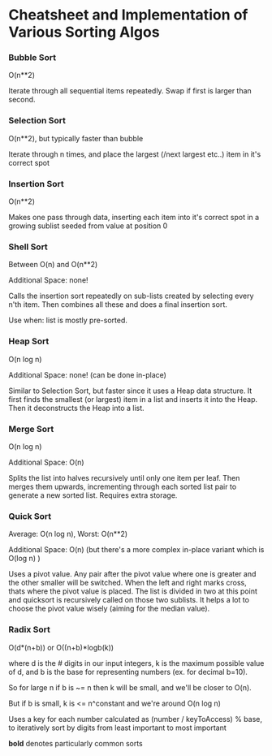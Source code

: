 # Cheatsheet and Implementation of Various Sorting Algos

### Bubble Sort
O(n**2)

Iterate through all sequential items repeatedly. Swap if first is larger than second.


### Selection Sort
O(n**2), but typically faster than bubble

Iterate through n times, and place the largest (/next largest etc..) item in it's correct spot


### Insertion Sort
O(n**2)

Makes one pass through data, inserting each item into it's correct spot in a growing sublist seeded from value at position 0


### Shell Sort
Between O(n) and O(n**2)

Additional Space: none!

Calls the insertion sort repeatedly on sub-lists created by selecting every n'th item. Then combines all these and does a final insertion sort.

Use when: list is mostly pre-sorted.


### **Heap Sort**
O(n log n)

Additional Space: none! (can be done in-place)

Similar to Selection Sort, but faster since it uses a Heap data structure. It first finds the smallest (or largest) item in a list and inserts it into the Heap. Then it deconstructs the Heap into a list.


### **Merge Sort**
O(n log n)

Additional Space: O(n)

Splits the list into halves recursively until only one item per leaf. Then merges them upwards, incrementing through each sorted list pair to generate a new sorted list.
Requires extra storage.


### **Quick Sort**
Average: O(n log n), Worst: O(n**2)

Additional Space: O(n)   (but there's a more complex in-place variant which is O(log n) )

Uses a pivot value. Any pair after the pivot value where one is greater and the other smaller will be switched. When the left and right marks cross, thats where the pivot value is placed. The list is divided in two at this point and quicksort is recursively called on those two sublists. It helps a lot to choose the pivot value wisely (aiming for the median value).


### Radix Sort
O(d*(n+b))   or    O((n+b)*logb(k))

where d is the # digits in our input integers, 
k is the maximum possible value of d, 
and b is the base for representing numbers (ex. for decimal b=10).

So for large n if b is ~= n then k will be small, and we'll be closer to O(n).

But if b is small, k is <= n^constant and we're around O(n log n)

Uses a key for each number calculated as (number / keyToAccess) % base, to iteratively sort by digits from least important to most important





**bold** denotes particularly common sorts
